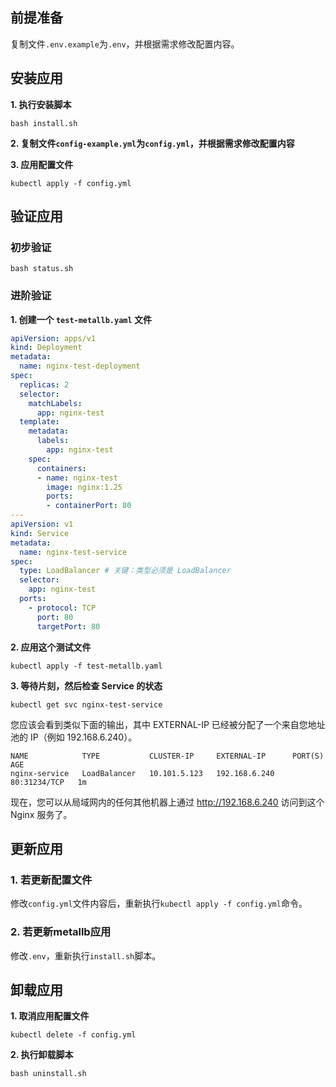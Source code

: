 前提准备
---

复制文件`.env.example`为`.env`，并根据需求修改配置内容。

安装应用
---

**1. 执行安装脚本**

```shell
bash install.sh
```

**2. 复制文件`config-example.yml`为`config.yml`，并根据需求修改配置内容**

**3. 应用配置文件**

```shell
kubectl apply -f config.yml
```

验证应用
---

### 初步验证

```shell
bash status.sh
```
   
### 进阶验证

**1. 创建一个 `test-metallb.yaml` 文件**

```yaml
apiVersion: apps/v1
kind: Deployment
metadata:
  name: nginx-test-deployment
spec:
  replicas: 2
  selector:
    matchLabels:
      app: nginx-test
  template:
    metadata:
      labels:
        app: nginx-test
    spec:
      containers:
      - name: nginx-test
        image: nginx:1.25
        ports:
        - containerPort: 80
---
apiVersion: v1
kind: Service
metadata:
  name: nginx-test-service
spec:
  type: LoadBalancer # 关键：类型必须是 LoadBalancer
  selector:
    app: nginx-test
  ports:
    - protocol: TCP
      port: 80
      targetPort: 80
```

**2. 应用这个测试文件**

```shell
kubectl apply -f test-metallb.yaml
```

**3. 等待片刻，然后检查 Service 的状态**

```shell
kubectl get svc nginx-test-service
```

您应该会看到类似下面的输出，其中 EXTERNAL-IP 已经被分配了一个来自您地址池的 IP（例如 192.168.6.240）。
```shell
NAME            TYPE           CLUSTER-IP     EXTERNAL-IP      PORT(S)        AGE
nginx-service   LoadBalancer   10.101.5.123   192.168.6.240    80:31234/TCP   1m
```
现在，您可以从局域网内的任何其他机器上通过 http://192.168.6.240 访问到这个 Nginx 服务了。

更新应用
---

### 1. 若更新配置文件

修改`config.yml`文件内容后，重新执行`kubectl apply -f config.yml`命令。

### 2. 若更新metallb应用

修改`.env`，重新执行`install.sh`脚本。

卸载应用
---

**1. 取消应用配置文件**

```shell
kubectl delete -f config.yml
```

**2. 执行卸载脚本**

```shell
bash uninstall.sh
```
